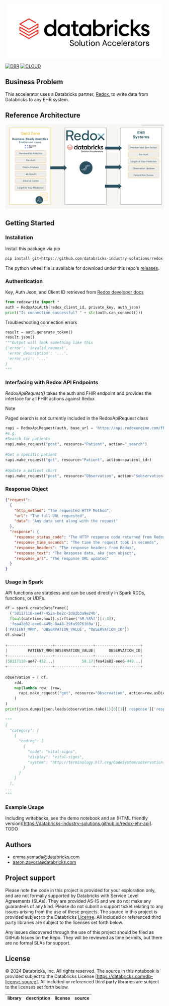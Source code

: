 <img src=https://raw.githubusercontent.com/databricks-industry-solutions/.github/main/profile/solacc_logo.png width="600px">

[![DBR](https://img.shields.io/badge/DBR-CHANGE_ME-red?logo=databricks&style=for-the-badge)](https://docs.databricks.com/release-notes/runtime/CHANGE_ME.html)
[![CLOUD](https://img.shields.io/badge/CLOUD-CHANGE_ME-blue?logo=googlecloud&style=for-the-badge)](https://databricks.com/try-databricks)

## Business Problem
This accelerator uses a Databricks partner, [Redox](https://docs.redoxengine.com/how-to-use-redox/manage-cloud-connectivity/create-a-destination-for-microsoft-azure-databricks/), to write data from Databricks to any EHR system.

## Reference Architecture
![logo](https://github.com/databricks-industry-solutions/redox-ehr-api/blob/main/img/architecture_ref.png?raw=true)

## Getting Started

### Installation 
Install this package via pip 

```python
pip install git+https://github.com/databricks-industry-solutions/redox-ehr-api
```

The python wheel file is available for download under this repo's [releases](https://github.com/databricks-industry-solutions/redox-ehr-api/releases).

### Authentication

Key, Auth Json, and Client ID retrieved from [Redox developer docs](https://docs.redoxengine.com/api-reference/fhir-api-reference/authenticate-an-oauth-api-key/)

```python
from redoxwrite import *
auth = RedoxApiAuth(redox_client_id, private_key, auth_json)
print("Is connection successful? " + str(auth.can_connect()))
```

Troubleshooting connection errors

```python
result = auth.generate_token()
result.json()
"""Output will look something like this
{'error': 'invalid_request',
 'error_description': '...',
 'error_uri': '...'
}
"""
```

### Interfacing with Redox API Endpoints

_RedoxApiRequest()_ takes the auth and FHIR endpoint and provides the interface for all FHIR actions against Redox

> [!NOTE]
> Paged search is not currently included in the RedoxApiRequest class

```python
rapi = RedoxApiRequest(auth, base_url = 'https://api.redoxengine.com/fhir/R4/redox-fhir-sandbox/Development/')
#e.g.
#Search for patients
rapi.make_request("post", resource="Patient", action="_search")

#Get a specific patient
rapi.make_request("get", resource="Patient", action=<patient_id>)

#Update a patient chart
rapi.make_request("post", resource="Observation", action="$observation-create", data=<json FHIR bundle>)
```

### Response Object

```json
{"request":
  {
    "http_method": "The requested HTTP Method",
    "url": "The full URL requested",
    "data": "Any data sent along with the request"
  },
  "response": {
    "response_status_code": "The HTTP response code returned from Redox",
    "response_time_seconds": "The time the request took in seconds",
    "response_headers": "The response headers from Redox",
    "response_text": "The Response data, aka json object",
    "response_url": "The response URL updated"
  }
}
```

### Usage in Spark 

API functions are stateless and can be used directly in Spark RDDs, functions, or UDFs.

```python
df = spark.createDataFrame([
  ('58117110-ae47-452a-be2c-2d82b3a9e24b', 
  float(datetime.now().strftime('%M.%S%f')[:-4]),
  'fea42e82-eee6-449b-8a48-29fa5976169a')],
['PATIENT_MRN', 'OBSERVATION_VALUE', "OBSERVATION_ID"])
df.show()

+--------------------+-----------------+--------------------+
|         PATIENT_MRN|OBSERVATION_VALUE|      OBSERVATION_ID|
+--------------------+-----------------+--------------------+
|58117110-ae47-452...|            58.17|fea42e82-eee6-449...|
+--------------------+-----------------+--------------------+

observation = ( df.
    rdd.
    map(lambda row: (row,
      rapi.make_request("get", resource="Observation", action=row.asDict().get('OBSERVATION_ID')))
    )
)
print(json.dumps(json.loads(observation.take(1)[0][1]['response']['response_text']), indent=2))

"""
{
  "category": [
    {
      "coding": [
        {
          "code": "vital-signs",
          "display": "vital-signs",
          "system": "http://terminology.hl7.org/CodeSystem/observation-category"
        }
      ]
    }
  ],
...
"""
```

### Example Usage

Including writebacks, see the demo notebook and an (HTML friendly version)[https://databricks-industry-solutions.github.io/redox-ehr-api]. TODO


## Authors
- <emma.yamada@databricks.com>
- <aaron.zavora@databricks.com>

## Project support 

Please note the code in this project is provided for your exploration only, and are not formally supported by Databricks with Service Level Agreements (SLAs). They are provided AS-IS and we do not make any guarantees of any kind. Please do not submit a support ticket relating to any issues arising from the use of these projects. The source in this project is provided subject to the Databricks [License](./LICENSE.md). All included or referenced third party libraries are subject to the licenses set forth below.

Any issues discovered through the use of this project should be filed as GitHub Issues on the Repo. They will be reviewed as time permits, but there are no formal SLAs for support. 

## License

&copy; 2024 Databricks, Inc. All rights reserved. The source in this notebook is provided subject to the Databricks License [https://databricks.com/db-license-source].  All included or referenced third party libraries are subject to the licenses set forth below.

| library                                | description             | license    | source                                              |
|----------------------------------------|-------------------------|------------|-----------------------------------------------------|
